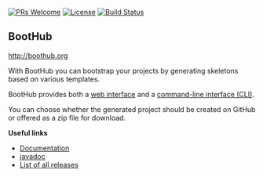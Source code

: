 [![PRs Welcome](https://img.shields.io/badge/PRs-welcome-brightgreen.svg?style=flat-square)](http://makeapullrequest.com)
[![License](https://img.shields.io/badge/License-Apache%202.0-blue.svg)](https://github.com/boothub-org/boothub/blob/master/LICENSE)
[![Build Status](https://img.shields.io/travis/boothub-org/boothub/master.svg?label=Build)](https://travis-ci.org/boothub-org/boothub)
## BootHub ##

http://boothub.org

With BootHub you can bootstrap your projects by generating skeletons based on various templates.

BootHub provides both a [web interface](http://boothub.org) and a [command-line interface (CLI)](http://boothub.org/app#/cli).

You can choose whether the generated project should be created on GitHub or offered as a zip file for download.

**Useful links**
 - [Documentation](http://doc.boothub.org/releases/latest/)
 - [javadoc](http://doc.boothub.org/releases/latest/groovydoc/)
 - [List of all releases](https://github.com/boothub-org/boothub/blob/gh-pages/releases.md)

